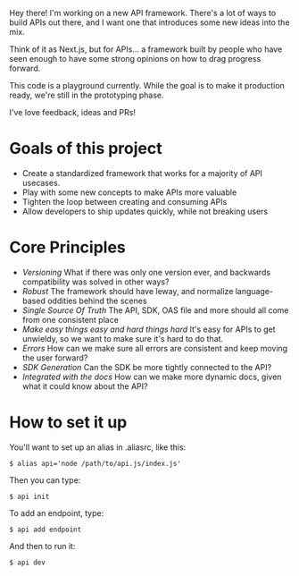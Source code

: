 Hey there! I'm working on a new API framework. There's a lot of ways to build APIs out there, and I want one that introduces some new ideas into the mix.

Think of it as Next.js, but for APIs... a framework built by people who have seen enough to have some strong opinions on how to drag progress forward.

This code is a playground currently. While the goal is to make it production ready, we're still in the prototyping phase.

I've love feedback, ideas and PRs!

# Goals of this project

 * Create a standardized framework that works for a majority of API usecases.
 * Play with some new concepts to make APIs more valuable
 * Tighten the loop between creating and consuming APIs
 * Allow developers to ship updates quickly, while not breaking users

# Core Principles
 * *Versioning* What if there was only one version ever, and backwards compatibility was solved in other ways?
 * *Robust* The framework should have leway, and normalize language-based oddities behind the scenes
 * *Single Source Of Truth* The API, SDK, OAS file and more should all come from one consistent place
 * *Make easy things easy and hard things hard* It's easy for APIs to get unwieldy, so we want to make sure it's hard to do that.
 * *Errors* How can we make sure all errors are consistent and keep moving the user forward?
 * *SDK Generation* Can the SDK be more tightly connected to the API?
 * *Integrated with the docs* How can we make more dynamic docs, given what it could know about the API?

# How to set it up

You'll want to set up an alias in .aliasrc, like this:

    $ alias api='node /path/to/api.js/index.js'

Then you can type:

    $ api init

To add an endpoint, type:

    $ api add endpoint

And then to run it:

    $ api dev

